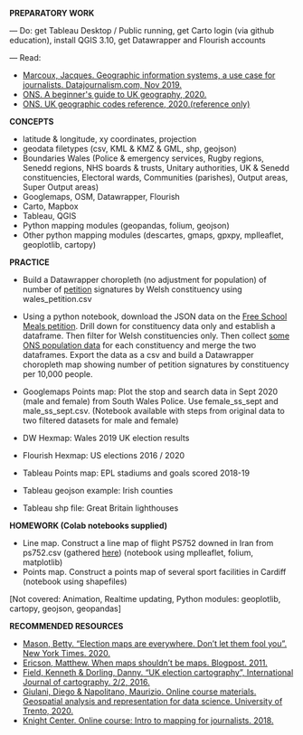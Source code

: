 **PREPARATORY WORK**

— Do: get Tableau Desktop / Public running, get Carto login (via github education), install QGIS 3.10, get Datawrapper and Flourish accounts

— Read:
- [Marcoux, Jacques. Geographic information systems, a use case for journalists. Datajournalism.com, Nov 2019.](https://datajournalism.com/read/longreads/geographic-information-systems-a-use-case-for-journalists)
- [ONS. A beginner's guide to UK geography, 2020.](https://www.arcgis.com/sharing/rest/content/items/86ebfbad61c941bebbc7edbf2b985efe/data)
- [ONS. UK geographic codes reference, 2020.(reference only)](https://geoportal.statistics.gov.uk/datasets/register-of-geographic-codes-june-2020-for-the-united-kingdom-v2)

**CONCEPTS**

- latitude & longitude, xy coordinates, projection
- geodata filetypes (csv, KML & KMZ & GML, shp, geojson)
- Boundaries Wales (Police & emergency services, Rugby regions, Senedd regions, NHS boards & trusts, Unitary authorities, UK & Senedd constituencies, Electoral wards, Communities (parishes), Output areas, Super Output areas)
- Googlemaps, OSM, Datawrapper, Flourish
- Carto, Mapbox
- Tableau, QGIS
- Python mapping modules (geopandas, folium, geojson)
- Other python mapping modules (descartes, gmaps, gpxpy, mplleaflet, geoplotlib, cartopy)

**PRACTICE**

- Build a Datawrapper choropleth (no adjustment for population) of number of [petition](https://petition.parliament.uk/petitions/550579) signatures by Welsh constituency using wales_petition.csv

- Using a python notebook, download the JSON data on the [Free School Meals petition](https://petition.parliament.uk/petitions/554276.json). Drill down for constituency data only and establish a dataframe. Then filter for Welsh constituencies only. Then collect [some ONS population data](https://www.ons.gov.uk/peoplepopulationandcommunity/populationandmigration/populationestimates/datasets/parliamentaryconstituencymidyearpopulationestimates) for each constituency and merge the two dataframes. Export the data as a csv and build a Datawrapper choropleth map showing number of petition signatures by constituency per 10,000 people.

- Googlemaps Points map: Plot the stop and search data in Sept 2020 (male and female) from South Wales Police. Use female_ss_sept and male_ss_sept.csv. (Notebook available with steps from original data to two filtered datasets for male and female)

- DW Hexmap: Wales 2019 UK election results
- Flourish Hexmap: US elections 2016 / 2020

- Tableau Points map: EPL stadiums and goals scored 2018-19
- Tableau geojson example: Irish counties
- Tableau shp file: Great Britain lighthouses

**HOMEWORK (Colab notebooks supplied)**
- Line map. Construct a line map of flight PS752 downed in Iran from ps752.csv (gathered [here](https://www.flightradar24.com/blog/ukrainian-flight-ps752-crashes-shortly-after-take-off-from-tehran/)) (notebook using mplleaflet, folium, matplotlib)
- Points map. Construct a points map of several sport facilities in Cardiff (notebook using shapefiles)

[Not covered: Animation, Realtime updating, Python modules: geoplotlib, cartopy, geojson, geopandas]

**RECOMMENDED RESOURCES**

- [Mason, Betty. “Election maps are everywhere. Don’t let them fool you”. New York Times. 2020.](https://www.nytimes.com/interactive/2020/10/30/opinion/election-results-maps.html)
- [Ericson, Matthew. When maps shouldn’t be maps. Blogpost. 2011.](http://www.ericson.net/content/2011/10/when-maps-shouldnt-be-maps/ )
- [Field, Kenneth & Dorling, Danny. “UK election cartography”, International Journal of cartography. 2/2, 2016.](https://www.geog.ox.ac.uk/research/transformations/gis/papers/2017/UK_election_cartography.pdf)
- [Giulani, Diego & Napolitano, Maurizio. Online course materials. Geospatial analysis and representation for data science. University of Trento, 2020.](https://napo.github.io/geospatial_course_unitn/)
- [Knight Center. Online course: Intro to mapping for journalists. 2018.](https://journalismcourses.org/course/intro-to-mapping-and-gis-for-journalists/ )
